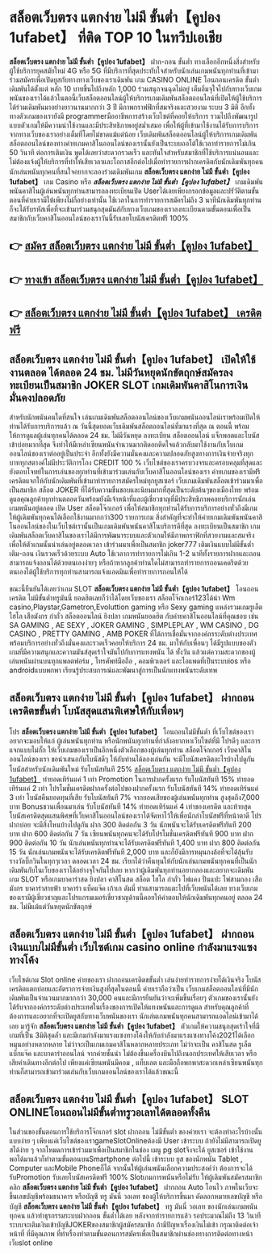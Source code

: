 # สล็อตเว็บตรง แตกง่าย ไม่มี ขั้นต่ำ【คูปอง 1ufabet】  ที่ติด TOP 10 ในทวีปเอเชีย

**สล็อตเว็บตรง แตกง่าย ไม่มี ขั้นต่ำ【คูปอง 1ufabet】** ฝาก-ถอน ขั้นต่ำ  ทางเลือกอีกหนึ่งสิ่งสำหรับผู้ใช้บริการยุคสมัยใหม่ 4G หรือ 5G ที่มีบริการที่สุดประทับใจสำหรับนักเล่นเกมพนันทุกท่านที่เข้ามาร่วมสมัครเพื่อเปิดยูสกับทางทางเว็บของเราเดิมพัน เกม CASINO ONLINE โอนถอนเครดิต ขั้นต่ำ เดิมพันได้ตั้งแต่ หลัก 10 บาทขึ้นไปถึงหลัก 1,000 ร่วมสนุกจนฉุดไม่อยู่ เต็มอิ่มจุใจไปกับทางเว็บเกมพนันของเราได้แล้วในตอนี้เว็บสล็อตออนไลน์ผู้ให้บริการเกมเดิมพันสล็อตออนไลน์ที่เปิดให้ผู้ใช้บริการได้ร่วมเดิมพันมาอย่างยาวนานมากกว่า 3 ปี มีภาพกราฟฟิกที่สมจริงและสวยงาม ระบบ 3 มิติ
อีกทั้งทางตัวเกมของเรายังมี programmerมืออาชีพการสร้างเว็บไซต์ที่คอยให้บริการ  รวมไปถึงพัฒนารูปแบบตัวเกมให้มีความน่าใช้งานและมีประสิทธิภาพอยู่สม่ำเสมอ เพื่อให้ผู้ที่เข้ามาใช้งานได้รับการบริการจากทางเว็บของเราอย่างเต็มที่โดยไม่ขาดแม้แต่น้อย เว็บเดิมพันสล็อตออนไลน์ผู้ให้บริการเกมเดิมพันสล็อตออนไลน์ของทางค่ายเกมคาสิโนออนไลน์ของเรานั้นยังเป็นระบบออโต้ใช้เวลาทำรายการไม่เกิน 50 วินาที ต่อการเติมเงิน พูดได้เลยว่าสะดวกรวดเร็ว และทันใจสำหรับสมาชิกที่ใช้บริการแน่นอนและไม่ต้องแจ้งผู้ให้บริการที่ทำให้เสียเวลาและโอกาสอีกต่อไปเมื่อทำรายการฝากเครดิตกับนักเดิมพันทุกคน
นักเล่นพนันทุกคนที่สนใจอยากจะลองร่วมเดิมพันเกม **สล็อตเว็บตรง แตกง่าย ไม่มี ขั้นต่ำ【คูปอง 1ufabet】** เกม Casino  หรือ ***สล็อตเว็บตรง แตกง่าย ไม่มี ขั้นต่ำ【คูปอง 1ufabet】*** เกมเดิมพันพนันคาสิโนผู้เล่นพนันทุกท่านสามารถลงทะเบียนเปิด Userได้เลยเพียงกรอกข้อมูลและปรัวัติตามขั้นตอนที่ค่ายเรามีให้เพียงไม่กี่อย่างเท่านั้น ใช้เวลาในการทำรายการสมัครไม่ถึง 3 นาทีนักเดิมพันทุกท่านก็จะได้รับรหัสเพื่อที่จะเข้ามาร่วมสนุกสุดมันส์กับทางเว็บเกมของเราลงทะเบียนตามขั้นตอนเพื่อเป็นสมาชิกกับเว็บคาสิโนออนไลน์ของเราวันนี้รับเลยโบนัสเครดิตฟรี 100%

## 👉 [สมัคร สล็อตเว็บตรง แตกง่าย ไม่มี ขั้นต่ำ【คูปอง 1ufabet】](https://archa888.com/)
## 👉 [ทางเข้า สล็อตเว็บตรง แตกง่าย ไม่มี ขั้นต่ำ【คูปอง 1ufabet】](https://archa888.com/)
## 👉 [สล็อตเว็บตรง แตกง่าย ไม่มี ขั้นต่ำ【คูปอง 1ufabet】 เครดิตฟรี](https://archa888.com/)

## สล็อตเว็บตรง แตกง่าย ไม่มี ขั้นต่ำ【คูปอง 1ufabet】 เปิดให้ใช้งานตลอด ได้ตลอด 24 ชม. ไม่มีวันหยุดนักขัตฤกษ์สมัครลงทะเบียนเป็นสมาชิก JOKER SLOT เกมเดิมพันคาสิโนการเงินมั่นคงปลอดภัย

สำหรับนักพนันคนใดที่สนใจ เล่นเกมเดิมพันสล็อตออนไลน์ของเว็บเกมพนันออนไลน์เราพร้อมเปิดให้ท่านได้รับการบริการแล้ว ณ วันนี้สุดยอดเว็บเดิมพันสล็อตออนไลน์ที่มาแรงที่สุด ณ ตอนนี้ พร้อมให้การดูแลผู้เล่นทุกคนได้ตลอด 24 ชม. ไม่มีวันหยุด ลงทะเบียน สล็อตออนไลน์ แจ็กพอตและโบนัสเข้าบ่อยมากที่สุด จึงทำให้มีเหล่าเซียนพนันจำนวนมากติดอกติดใจแล้วกลับมาใช้งานกับเว็บเกมออนไลน์ของเราต่ออยู่เป็นประจำ อีกทั้งยังมีความมั่นคงและความปลอดภัยสูงทางการเงินจ่ายจริงทุกบาททุกสตางค์ไม่มีประวัติการโกง CREDIT 100 % เว็บไซต์ของเราครบวงจรและครอบคลุมที่สุดและยังตอบโจทย์ในการเล่นของทุกท่านที่เข้ามาร่วมเล่นกับเว็บคาสิโนออนไลน์ของเรา
ค่ายเกมของเรามีฟรีเครดิตแจกให้กับนักเดิมพันที่เข้ามาทำรายการสมัครใหม่ทุกยูสเซอร์ เว็บเกมเดิมพันสล็อตเข้าร่วมมาเพื่อเป็นสมาชิก สล็อต JOKER ที่ได้รับความชื่นชอบและนิยมมากที่สุดเป็นระดับต้นๆของเมืองไทย พร้อมดูแลคุณลูกค้าทุกท่านตลอดวันพร้อมยังมีเจ้าหน้าที่และผู้เชี่ยวชาญที่มีประสิทธิภาพคอยบริการนักเล่นเกมพนันอยู่ตลอด เปิด User สล็อตโจ๊กเกอร์ เพื่อให้สมาชิกทุกท่านได้รับการบริการอย่างทั่วถึงมีเกมให้ผู้เดิมพันทุกคนได้เลือกใช้งานมากกว่า300 รายการเกม
สิ่งสำคัญที่จะทำให้ค่ายเกมเดิมพันพนันคาสิโนออนไลน์ของในเว็บไซต์เรานั้นเป็นเกมเดิมพันพนันคาสิโนบริการดีที่สุด ลงทะเบียนเป็นสมาชิก  เกมเดิมพันสล็อตเว็บคาสิโนของเราได้มีการพัฒนาระบบและตัวเกมให้มีภาพกราฟิกที่สวยงามและสมจริงเพื่อให้ตัวเกมนั้นน่าเล่นอยู่ตลอดเวลา เข้าร่วมมาเพื่อเป็นสมาชิก joker777 เติมเงินแบบไม่มีขั้นต่ำ เติม-ถอน เงินรวดเร็วด้วยระบบ Auto ใช้เวลาการทำรายการไม่เกิน 1-2 นาทีทั้งรายการฝากและถอนสามารถแจ้งถอนได้ด้วยตนเองง่ายๆ หรือถ้าหากลูกค้าท่านใดไม่สามารถทำรายการถอนเคดริตด้วยตนเองได้ผู้ใช้บริการทุกท่านสามารถแจ้งแอดมินเพื่อทำรายการถอนให้ได้

ขณะนี้ยืนยันได้เลยว่าเกม SLOT **สล็อตเว็บตรง แตกง่าย ไม่มี ขั้นต่ำ【คูปอง 1ufabet】** โอนถอนเครดิต ไม่มีขั้นต่ำทรูมันนี่ ยอดฮิตเลยก็ว่าได้โดยเว็บของเรา สล็อตโจ๊กเกอร์123ได้นำ  Wm casino,Playstar,Gametron,Evoluttion gaming หรือ Sexy gaming แหล่งรวมเกมรูเล็ต ไฮโล เสือมังกร กำถั่ว สล็อตออนไลน์ ยิงปลา เกมพนันยอดฮิต กับค่ายคาสิโนออนไลน์ที่คุณชอบ เช่น SA GAMING , AE SEXY , JOKER GAMING , SIMPLEPLAY , WM CASINO , DG CASINO , PRETTY GAMING , AMB POKER  ที่ได้การเชื่อมั่นจากองค์กรระดับต่างประเทศ พร้อมบริการอย่างทั่วถึงมั่นคงและรวดเร็วคอยให้บริการ 24 ชม. มาให้กับเพื่อนๆ ได้มีรูปแบบของตัวเกมที่มีความสนุกและความมันส์สุดเร้าใจมันไปกับการแทงพนัน ได้ ทั้งวัน แล้วแต่ความสะดวกของผู้เล่นพนันผ่านบนทุกแพลตฟอร์ม , โทรศัพท์มือถือ , คอมพิวเตอร์ และไอแพดที่เป็นระบบios หรือ androidแบบพกพา เรียนรู้ประสบการณ์และพัฒนาสู่การเป็นนักแทงพนันระดับเทพ

## สล็อตเว็บตรง แตกง่าย ไม่มี ขั้นต่ำ【คูปอง 1ufabet】 ฝากถอนเครดิตขขั้นต่ำ โบนัสสุดแสนพิเศษให้กับเพื่อนๆ

โปร **สล็อตเว็บตรง แตกง่าย ไม่มี ขั้นต่ำ【คูปอง 1ufabet】** โอนถอนไม่มีขั้นต่ำ ที่เว็บไซต์ของเราอยากจะมอบให้แก่  ผู้เล่นพนันทุกท่าน หรือนักพนันทุกท่านที่กำลังอยากหาเว็บไซต์ที่มี โปรดีๆ และการแจกแบบไม่กั๊ก ให้เว็บเกมของเราเป็นอีกหนึ่งตัวเลือกของผู้เล่นทุกท่าน สล็อตโจ๊กเกอร์ เว็บคาสิโนออนไลน์ของเรา ขอนำเสนอกับโบนัสดีๆ ให้กับท่านได้ลองเล่นกัน จะมีโบนัสเครดิตอะไรบ้างไปดูกัน
โบนัสสำหรับนักเดิมพันใหม่ รับโบนัสทันที 25% [สล็อตเว็บตรง แตกง่าย ไม่มี ขั้นต่ำ【คูปอง 1ufabet】](https://archa888.com/) ทำยอดเทิร์นแค่ 1 เท่า
 Promotion ในการฝากครั้งแรก รับโบนัสทันที 15% ทำยอดเทิร์นแค่ 2 เท่า
โปรโมชั่นเครดิตฝากครั้งต่อไปของฝากครั้งแรก รับโบนัสทันที 14% ทำยอดเทิร์นแค่ 3 เท่า
โบนัสคืนยอดทุนที่เสีย รับโบนัสทันที 7% จากยอดเสียของผู้เล่นพนันทุกท่าน สูงสุดถึง7,000 บาท
Bonusชวนเพื่อนมาเล่น รับโบนัสทันที 14% ทำยอดเทิร์นแค่ 4 เท่าของเครดิต
และท้ายสุดโบนัสเครดิตสุดแสนพิศษที่เว็บคาสิโนออนไลน์ของเราได้จัดหาไว้ให้เพื่อนักล่าโบนัสฟรีที่หน้าตาดี โปรฝากบ่อย จะมีสิ่งไหนบ้างไปดูกัน
ฝาก 300 ติดต่อกัน 3 วัน นักพนันจะได้รับเครดิตฟรีทันที 200 บาท
ฝาก 600 ติดต่อกัน 7 วัน เซียนพนันทุกคนจะได้รับโปรโมชั่นเครดิตฟรีทันที 900 บาท
ฝาก 900 ติดต่อกัน 10 วัน นักเล่นพนันทุกท่านจะได้รับเครดิตฟรีทันที 1,400 บาท
ฝาก 800 ติดต่อกัน 15 วัน นักเล่นเกมพนันจะได้รับเครดิตฟรีทันที 2,000 บาท
และก็ยังมีการหมุนกงล้อที่จะได้ลุ้นรับรางวัลบิ๊กวินในทุกๆเวลา ตลอดเวลา 24 ชม. เรียกได้ว่าคืนทุนให้กับนักเล่นเกมพนันทุกคนที่เป็นนักเดิมพันกับในเว็บของเราได้อย่างจุใจกันไปเลย หากว่าผู้เดิมพันทุกท่านอยากลองและอยากจะเดิมพัน เกม SLOT หรือเกมบาคาร่าสด ยิงปลา คาสิโนสด สล็อต ไฮโล กำถั่ว ไพ่แคง ปั่นแปะ ไพ่สามกอง เสือมังกร บาคาร่าสายฟ้า บาคาร่า แบ็คแจ๊ค เก้าเก ดัมมี่ ท่านสามารถแตะไปที่เว็บพนันได้เลย ทางเว็บเกมของเรามีผู้เชี่ยวชาญและโปรแกรมเมอร์เชี่ยวชาญด้านนี้คอยให้คำตอบให้นักเดิมพันทุกคนอยู่ ตลอด 24 ชม. ไม่มีแม้แต่วันหยุดนักขัตฤกษ์

## สล็อตเว็บตรง แตกง่าย ไม่มี ขั้นต่ำ【คูปอง 1ufabet】 ฝากถอนเงินแบบไม่มีขั้นต่ำ  เว็บไซต์เกม casino online กำลังมาแรงแซงทางโค้ง

เว็บไซต์เกม Slot online ค่ายของเรา ฝากถอนเครดิตขขั้นต่ำ เล่นง่ายทำรายการง่ายได้เงินจริง โบนัสเครดิตแตกบ่อยและอัตราการจ่ายเงินสูงที่สุดในตอนนี้ ค่ายเราถือว่าเป็น เว็บเกมสล็อตออนไลน์ที่มีนักเดิมพันเป็นจำนวนมากมากกว่า 30,000 คนและมีการยืนยันว่าจะเพิ่มขึ้นเรื่อยๆ ตัวเกมของเรานั้นยังได้รับจากองค์กรระดับต่างประเทศในเรื่องของการเปิดให้แทงพนันและการดูแล สำหรับคุณลูกค้าที่ต้องการและอยากที่จะเปิดยูสกับทางเว็บพนันของเรา นักเล่นเกมพนันทุกคนสามารถแอดไลน์เข้ามาได้เลย
	มารู้จัก **สล็อตเว็บตรง แตกง่าย ไม่มี ขั้นต่ำ【คูปอง 1ufabet】** ตัวเกมให้ความสนุกสุดเร้าใจที่มีเกมที่เป็น 3มิติสุดล้ำ และมีเกมกำลังมาแรงแซงทางโค้งให้กับกำลังมาแรงแซงทางโค้ง2021ได้เลือกหมุนอย่างหลากหลาย  ไม่ว่าจะเป็นเกมเกมคาสิโนหลากหลายประเภท ไม่ว่าจะเป็น คาสิโนสด รูเล็ต แบ็กแจ๊ค และบาคาร่าออนไลน์ จากค่ายชั้นนำ ไม่ต้องขึ้นเครื่องบินไปถึงนอกประเทศให้เสียเวลา หรือเสียค่าเดินทางอีกต่อไป เพียงแค่เซียนพนันมีคอม , แท็บเลต และมือถือพกพาสะดวกเหล่าเซียนพนันทุกท่านก็สามารถเข้ามาร่วมเล่นกับเว็บเกมออนไลน์ของเราได้แล้วขณะนี้

## สล็อตเว็บตรง แตกง่าย ไม่มี ขั้นต่ำ【คูปอง 1ufabet】 SLOT ONLINEโอนถอนไม่มีขั้นต่ำทรูวอเลทได้ตลอดทั้งคืน

ในส่วนของขั้นตอนการใช้บริการโจ๊กเกอร์ slot ฝากถอน ไม่มีขั้นต่ำ ของค่ายเรา จะต้องทำอะไรบ้างนั้น แบบง่าย ๆ เพียงแค่เว็บไซต์ของเราgameSlotOnlineต้องมี User เข้าระบบ ถ้ายังไม่มีสามารถเปิดยูสได้ง่าย ๆ จากโหมดการเข้าร่วมมาเพื่อเป็นสมาชิกในช่อง เมนู pg slotจึงจะได้ ยูสเซอร์ เข้าใช้งาน พอได้มาแล้วก็ทำตามขั้นตอนบนSmartphone ต่อไปนี้
เข้าระบบ ยูส  ของนักพนัน Tablet , Computer และMobile Phoneก็ได้
จากนั้นให้ผู้เล่นพนันเลือกความประสงค์ว่า ต้องการจะได้รับPromotion รับเลยโบนัสเครดิตฟรี 100% Slotเกมการพนันหรือไม่รับ
ให้ผู้เดิมพันสมัครสมาชิก คลิก **สล็อตเว็บตรง แตกง่าย ไม่มี ขั้นต่ำ【คูปอง 1ufabet】** ฝากถอน Auto โอนไว ภาพในเว็บจะขึ้นเลขบัญชีพร้อมธนาคาร หรือบัญชี ทรู มันนี่ วอเลท ของผู้ให้บริการขึ้นมา
คัดลอกหมายเลขบัญชี หรือบัญชี **สล็อตเว็บตรง แตกง่าย ไม่มี ขั้นต่ำ【คูปอง 1ufabet】** ทรู มันนี่ วอเลท ของนักเล่นเกมพนันทุกคน แล้วทำธุรกรรมระบบฝากถอน ขั้นต่ำได้เลย
หลังจากทำรายการแล้ว รอประมาณไม่ถึง 13 วินาที ระบบจะเติมเงินเข้าบัญชีJOKERของสมาชิกผู้สมัครสมาชิก
ถ้ามีปัญหาเรื่องเงินไม่เข้า กรุณาติดต่อเจ้าหน้าที่ ที่มีคุณภาพ ที่ทำเรื่องทำตามขั้นตอนการสมัครเพื่อเป็นสมาชิกผ่านช่องทางการติดต่อทางหน้าเว็บslot online


